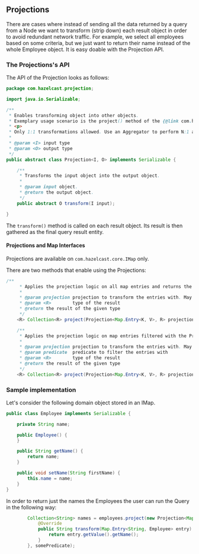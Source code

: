 
## Projections

There are cases where instead of sending all the data returned by a query from a Node we want to transform (strip down) each result object in order to avoid redundant network traffic.
For example, we select all employees based on some criteria, but we just want to return their name instead of the whole Employee object.
It is easy doable with the Projection API.

### The Projections's API

The API of the Projection looks as follows:

```java
package com.hazelcast.projection;

import java.io.Serializable;

/**
 * Enables transforming object into other objects.
 * Exemplary usage scenario is the project() method of the {@link com.hazelcast.core.IMap}
 * <p>
 * Only 1:1 transformations allowed. Use an Aggregator to perform N:1 aggregations.
 *
 * @param <I> input type
 * @param <O> output type
 */
public abstract class Projection<I, O> implements Serializable {

    /**
     * Transforms the input object into the output object.
     *
     * @param input object.
     * @return the output object.
     */
    public abstract O transform(I input);

}

```

The `transform()` method is called on each result object. Its result is then gathered as the final query result entity.

#### Projections and Map Interfaces

Projections are available on `com.hazelcast.core.IMap` only.

There are two methods that enable using the Projections:

```java
/**
     * Applies the projection logic on all map entries and returns the result
     *
     * @param projection projection to transform the entries with. May return null.
     * @param <R>        type of the result
     * @return the result of the given type
     */
    <R> Collection<R> project(Projection<Map.Entry<K, V>, R> projection);

    /**
     * Applies the projection logic on map entries filtered with the Predicated and returns the result
     *
     * @param projection projection to transform the entries with. May return null.
     * @param predicate  predicate to filter the entries with
     * @param <R>        type of the result
     * @return the result of the given type
     */
    <R> Collection<R> project(Projection<Map.Entry<K, V>, R> projection, Predicate<K, V> predicate);
```


### Sample implementation

Let's consider the following domain object stored in an IMap.

```java
public class Employee implements Serializable {

    private String name;

    public Employee() {
    }

    public String getName() {
        return name;
    }

    public void setName(String firstName) {
        this.name = name;
    }
}

```

In order to return just the names the Employees the user can run the Query in the following way:

```java
        Collection<String> names = employees.project(new Projection<Map.Entry<String, Employee>, String>() {
            @Override
            public String transform(Map.Entry<String, Employee> entry) {
                return entry.getValue().getName();
            }
        }, somePredicate);
```


